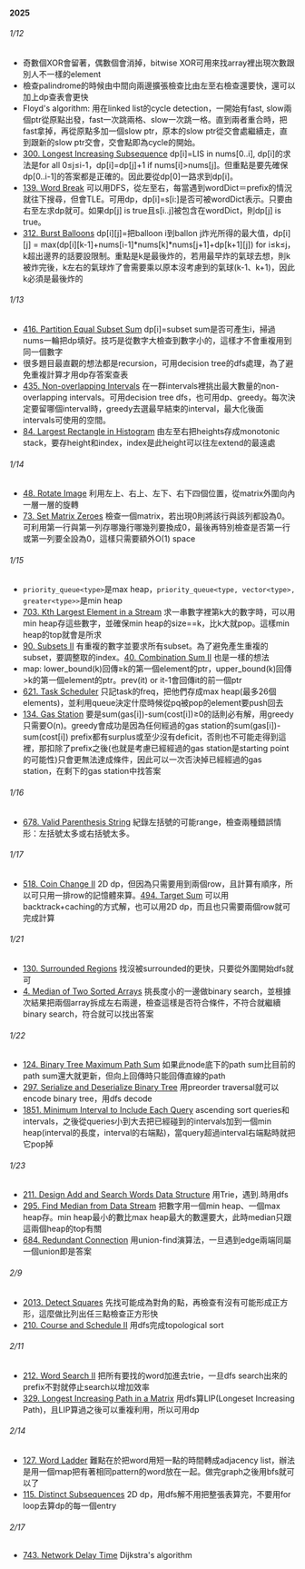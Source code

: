 #### 2025
###### 1/12
- 奇數個XOR會留著，偶數個會消掉，bitwise XOR可用來找array裡出現次數跟別人不一樣的element
- 檢查palindrome的時候由中間向兩邊擴張檢查比由左至右檢查還要快，還可以加上dp查表會更快
- Floyd's algorithm: 用在linked list的cycle detection，一開始有fast, slow兩個ptr從原點出發，fast一次跳兩格、slow一次跳一格。直到兩者重合時，把fast拿掉，再從原點多加一個slow ptr，原本的slow ptr從交會處繼續走，直到跟新的slow ptr交會，交會點即為cycle的開始。
- [300. Longest Increasing Subsequence](300.%20Longest%20Increasing%20Subsequence.cpp) dp[i]=LIS in nums[0..i], dp[i]的求法是for all 0≤j≤i-1，dp[i]=dp[j]+1 if nums[i]>nums[j]。但重點是要先確保dp[0..i-1]的答案都是正確的。因此要從dp[0]一路求到dp[i]。
- [139. Word Break](139.%20Word%20Break.cpp) 可以用DFS，從左至右，每當遇到wordDict＝prefix的情況就往下搜尋，但會TLE。可用dp，dp[i]=s[i:]是否可被wordDict表示。只要由右至左求dp就可。如果dp[j] is true且s[i..j]被包含在wordDict，則dp[j] is true。
- [312. Burst Balloons](312.%20Burst%20Balloons.cpp) dp[i][j]=把balloon i到ballon j炸光所得的最大值，dp[i][j] = max(dp[i][k-1]+nums[i-1]*nums[k]*nums[j+1]+dp[k+1][j]) for i≤k≤j，k超出邊界的話要設限制。重點是k是最後炸的，若用最早炸的氣球去想，則k被炸完後，k左右的氣球炸了會需要乘以原本沒考慮到的氣球(k-1、k+1)，因此k必須是最後炸的
###### 1/13
- [416. Partition Equal Subset Sum](416.%20Partition%20Equal%20Subset%20Sum.cpp) dp[i]=subset sum是否可產生i，掃過nums一輪把dp填好。技巧是從數字大檢查到數字小的，這樣才不會重複用到同一個數字
- 很多題目最直觀的想法都是recursion，可用decision tree的dfs處理，為了避免重複計算才用dp存答案查表
- [435. Non-overlapping Intervals](435.%20Non-overlapping%20Intervals.cpp) 在一群intervals裡挑出最大數量的non-overlapping intervals。可用decision tree dfs，也可用dp、greedy。每次決定要留哪個interval時，greedy去選最早結束的interval，最大化後面intervals可使用的空間。
- [84. Largest Rectangle in Histogram](84.%20Largest%20Rectangle%20in%20Histogram.cpp) 由左至右把heights存成monotonic stack，要存height和index，index是此height可以往左extend的最遠處
###### 1/14
- [48. Rotate Image](48.%20Rotate%20Image.cpp) 利用左上、右上、左下、右下四個位置，從matrix外圍向內一層一層的旋轉
- [73. Set Matrix Zeroes](73.%20Set%20Matrix%20Zeroes.cpp) 檢查一個matrix，若出現0則將該行與該列都設為0。可利用第一行與第一列存哪幾行哪幾列要換成0，最後再特別檢查是否第一行或第一列要全設為0，這樣只需要額外O(1) space
###### 1/15
- `priority_queue<type>`是max heap，`priority_queue<type, vector<type>, greater<type>>`是min heap
- [703. Kth Largest Element in a Stream](703.%20Kth%20Largest%20Element%20in%20a%20Stream.cpp) 求一串數字裡第k大的數字時，可以用min heap存這些數字，並確保min heap的size==k，比k大就pop。這樣min heap的top就會是所求
- [90. Subsets II](90.%20Subsets%20II.cpp) 有重複的數字並要求所有subset。為了避免產生重複的subset，要調整取的index。[40. Combination Sum II](40.%20Combination%20Sum%20II.cpp) 也是一樣的想法
- map: lower_bound(k)回傳≥k的第一個element的ptr，upper_bound(k)回傳>k的第一個element的ptr。prev(it) or it-1會回傳it的前一個ptr
- [621. Task Scheduler](621.%20Task%20Scheduler.cpp) 只記task的freq，把他們存成max heap(最多26個elements)，並利用queue決定什麼時候從pq被pop的element要push回去
- [134. Gas Station](134.%20Gas%20Station.cpp) 要是sum(gas[i])-sum(cost[i])≥0的話則必有解，用greedy只需要O(n)。greedy會成功是因為任何經過的gas station的sum(gas[i])-sum(cost[i]) prefix都有surplus或至少沒有deficit，否則也不可能走得到這裡，那扣除了prefix之後(也就是考慮已經經過的gas station是starting point的可能性)只會更無法達成條件，因此可以一次否決掉已經經過的gas station，在剩下的gas station中找答案
###### 1/16
- [678. Valid Parenthesis String](678.%20Valid%20Parenthesis%20String.cpp.cpp) 紀錄左括號的可能range，檢查兩種錯誤情形：左括號太多或右括號太多。
###### 1/17
- [518. Coin Change II](518.%20Coin%20Change%20II.cpp) 2D dp，但因為只需要用到兩個row，且計算有順序，所以可只用一排row的記憶體來算。[494. Target Sum](494.%20Target%20Sum.cpp) 可以用backtrack+caching的方式解，也可以用2D dp，而且也只需要兩個row就可完成計算
###### 1/21
- [130. Surrounded Regions](130.%20Surrounded%20Regions.cpp) 找沒被surrounded的更快，只要從外圍開始dfs就可
- [4. Median of Two Sorted Arrays](4.%20Median%20of%20Two%20Sorted%20Arrays.cpp) 挑長度小的一邊做binary search，並根據次結果把兩個array拆成左右兩邊，檢查這樣是否符合條件，不符合就繼續binary search，符合就可以找出答案
###### 1/22
- [124. Binary Tree Maximum Path Sum](124.%20Binary%20Tree%20Maximum%20Path%20Sum.cpp) 如果此node底下的path sum比目前的path sum還大就更新，但向上回傳時只能回傳直線的path
- [297. Serialize and Deserialize Binary Tree](297.%20Serialize%20and%20Deserialize%20Binary%20Tree.cpp) 用preorder traversal就可以encode binary tree，用dfs decode
- [1851. Minimum Interval to Include Each Query](1851.%20Minimum%20Interval%20to%20Include%20Each%20Query.cpp) ascending sort queries和intervals，之後從queries小到大去把已經碰到的intervals加到一個min heap(interval的長度，interval的右端點)，當query超過interval右端點時就把它pop掉
###### 1/23
- [211. Design Add and Search Words Data Structure](211.%20Design%20Add%20and%20Search%20Words%20Data%20Structure.cpp) 用Trie，遇到.時用dfs
- [295. Find Median from Data Stream](295.%20Find%20Median%20from%20Data%20Stream.cpp) 把數字用一個min heap、一個max heap存。min heap最小的數比max heap最大的數還要大，此時median只跟這兩個heap的top有關
- [684. Redundant Connection](684.%20Redundant%20Connection.cpp) 用union-find演算法，一旦遇到edge兩端同屬一個union即是答案
###### 2/9
- [2013. Detect Squares](2013.%20Detect%20Squares.cpp) 先找可能成為對角的點，再檢查有沒有可能形成正方形，這麼做比列出任三點檢查正方形快
- [210. Course and Schedule II](210.%20Course%20Schedule%20II.cpp) 用dfs完成topological sort
###### 2/11
- [212. Word Search II](212.%20Word%20Search%20II.cpp) 把所有要找的word加進去trie，一旦dfs search出來的prefix不對就停止search以增加效率
- [329. Longest Increasing Path in a Matrix](329.%20Longest%20Increasing%20Path%20in%20a%20Matrix.cpp) 用dfs算LIP(Longeset Increasing Path)，且LIP算過之後可以重複利用，所以可用dp
###### 2/14
- [127. Word Ladder](127.%20Word%20Ladder.cpp) 難點在於把word用短一點的時間轉成adjacency list，辦法是用一個ｍap把有著相同pattern的word放在一起。做完graph之後用bfs就可以了
- [115. Distinct Subsequences](115.%20Distinct%20Subsequences.cpp) 2D dp，用dfs解不用把整張表算完，不要用for loop去算dp的每一個entry
###### 2/17
- [743. Network Delay Time](743.%20Network%20Delay%20Time.cpp) Dijkstra's algorithm